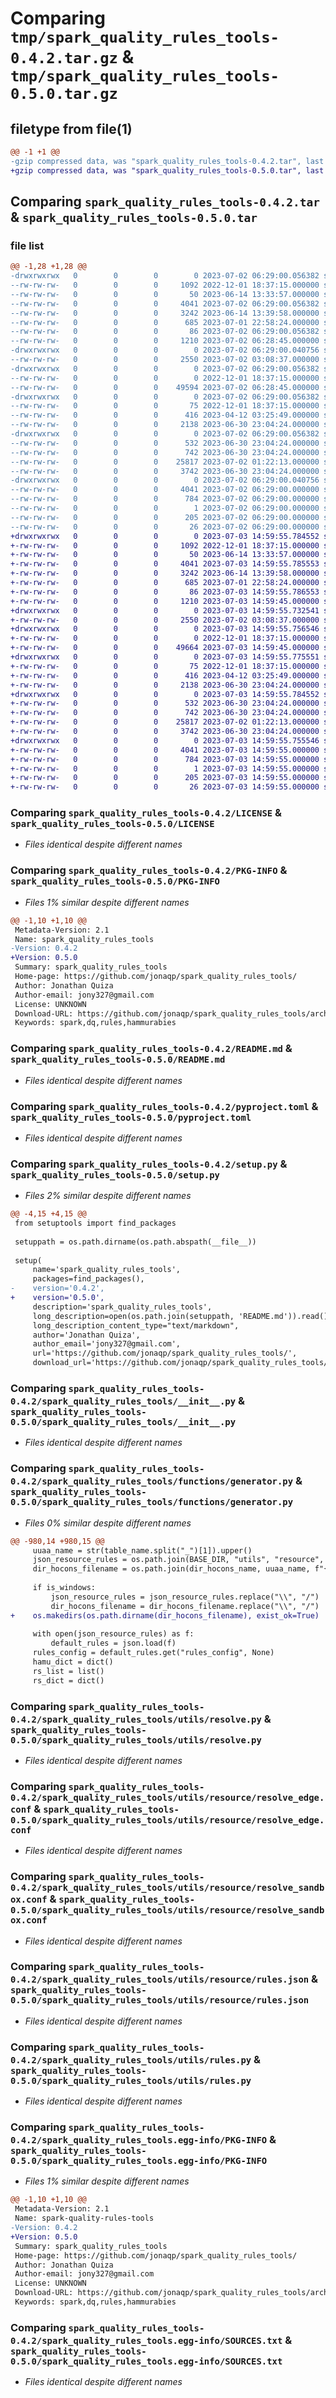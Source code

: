 # Comparing `tmp/spark_quality_rules_tools-0.4.2.tar.gz` & `tmp/spark_quality_rules_tools-0.5.0.tar.gz`

## filetype from file(1)

```diff
@@ -1 +1 @@
-gzip compressed data, was "spark_quality_rules_tools-0.4.2.tar", last modified: Sun Jul  2 06:29:00 2023, max compression
+gzip compressed data, was "spark_quality_rules_tools-0.5.0.tar", last modified: Mon Jul  3 14:59:55 2023, max compression
```

## Comparing `spark_quality_rules_tools-0.4.2.tar` & `spark_quality_rules_tools-0.5.0.tar`

### file list

```diff
@@ -1,28 +1,28 @@
-drwxrwxrwx   0        0        0        0 2023-07-02 06:29:00.056382 spark_quality_rules_tools-0.4.2/
--rw-rw-rw-   0        0        0     1092 2022-12-01 18:37:15.000000 spark_quality_rules_tools-0.4.2/LICENSE
--rw-rw-rw-   0        0        0       50 2023-06-14 13:33:57.000000 spark_quality_rules_tools-0.4.2/MANIFEST.in
--rw-rw-rw-   0        0        0     4041 2023-07-02 06:29:00.056382 spark_quality_rules_tools-0.4.2/PKG-INFO
--rw-rw-rw-   0        0        0     3242 2023-06-14 13:39:58.000000 spark_quality_rules_tools-0.4.2/README.md
--rw-rw-rw-   0        0        0      685 2023-07-01 22:58:24.000000 spark_quality_rules_tools-0.4.2/pyproject.toml
--rw-rw-rw-   0        0        0       86 2023-07-02 06:29:00.056382 spark_quality_rules_tools-0.4.2/setup.cfg
--rw-rw-rw-   0        0        0     1210 2023-07-02 06:28:45.000000 spark_quality_rules_tools-0.4.2/setup.py
-drwxrwxrwx   0        0        0        0 2023-07-02 06:29:00.040756 spark_quality_rules_tools-0.4.2/spark_quality_rules_tools/
--rw-rw-rw-   0        0        0     2550 2023-07-02 03:08:37.000000 spark_quality_rules_tools-0.4.2/spark_quality_rules_tools/__init__.py
-drwxrwxrwx   0        0        0        0 2023-07-02 06:29:00.056382 spark_quality_rules_tools-0.4.2/spark_quality_rules_tools/functions/
--rw-rw-rw-   0        0        0        0 2022-12-01 18:37:15.000000 spark_quality_rules_tools-0.4.2/spark_quality_rules_tools/functions/__init__.py
--rw-rw-rw-   0        0        0    49594 2023-07-02 06:28:45.000000 spark_quality_rules_tools-0.4.2/spark_quality_rules_tools/functions/generator.py
-drwxrwxrwx   0        0        0        0 2023-07-02 06:29:00.056382 spark_quality_rules_tools-0.4.2/spark_quality_rules_tools/utils/
--rw-rw-rw-   0        0        0       75 2022-12-01 18:37:15.000000 spark_quality_rules_tools-0.4.2/spark_quality_rules_tools/utils/__init__.py
--rw-rw-rw-   0        0        0      416 2023-04-12 03:25:49.000000 spark_quality_rules_tools-0.4.2/spark_quality_rules_tools/utils/color.py
--rw-rw-rw-   0        0        0     2138 2023-06-30 23:04:24.000000 spark_quality_rules_tools-0.4.2/spark_quality_rules_tools/utils/resolve.py
-drwxrwxrwx   0        0        0        0 2023-07-02 06:29:00.056382 spark_quality_rules_tools-0.4.2/spark_quality_rules_tools/utils/resource/
--rw-rw-rw-   0        0        0      532 2023-06-30 23:04:24.000000 spark_quality_rules_tools-0.4.2/spark_quality_rules_tools/utils/resource/resolve_edge.conf
--rw-rw-rw-   0        0        0      742 2023-06-30 23:04:24.000000 spark_quality_rules_tools-0.4.2/spark_quality_rules_tools/utils/resource/resolve_sandbox.conf
--rw-rw-rw-   0        0        0    25817 2023-07-02 01:22:13.000000 spark_quality_rules_tools-0.4.2/spark_quality_rules_tools/utils/resource/rules.json
--rw-rw-rw-   0        0        0     3742 2023-06-30 23:04:24.000000 spark_quality_rules_tools-0.4.2/spark_quality_rules_tools/utils/rules.py
-drwxrwxrwx   0        0        0        0 2023-07-02 06:29:00.040756 spark_quality_rules_tools-0.4.2/spark_quality_rules_tools.egg-info/
--rw-rw-rw-   0        0        0     4041 2023-07-02 06:29:00.000000 spark_quality_rules_tools-0.4.2/spark_quality_rules_tools.egg-info/PKG-INFO
--rw-rw-rw-   0        0        0      784 2023-07-02 06:29:00.000000 spark_quality_rules_tools-0.4.2/spark_quality_rules_tools.egg-info/SOURCES.txt
--rw-rw-rw-   0        0        0        1 2023-07-02 06:29:00.000000 spark_quality_rules_tools-0.4.2/spark_quality_rules_tools.egg-info/dependency_links.txt
--rw-rw-rw-   0        0        0      205 2023-07-02 06:29:00.000000 spark_quality_rules_tools-0.4.2/spark_quality_rules_tools.egg-info/requires.txt
--rw-rw-rw-   0        0        0       26 2023-07-02 06:29:00.000000 spark_quality_rules_tools-0.4.2/spark_quality_rules_tools.egg-info/top_level.txt
+drwxrwxrwx   0        0        0        0 2023-07-03 14:59:55.784552 spark_quality_rules_tools-0.5.0/
+-rw-rw-rw-   0        0        0     1092 2022-12-01 18:37:15.000000 spark_quality_rules_tools-0.5.0/LICENSE
+-rw-rw-rw-   0        0        0       50 2023-06-14 13:33:57.000000 spark_quality_rules_tools-0.5.0/MANIFEST.in
+-rw-rw-rw-   0        0        0     4041 2023-07-03 14:59:55.785553 spark_quality_rules_tools-0.5.0/PKG-INFO
+-rw-rw-rw-   0        0        0     3242 2023-06-14 13:39:58.000000 spark_quality_rules_tools-0.5.0/README.md
+-rw-rw-rw-   0        0        0      685 2023-07-01 22:58:24.000000 spark_quality_rules_tools-0.5.0/pyproject.toml
+-rw-rw-rw-   0        0        0       86 2023-07-03 14:59:55.786553 spark_quality_rules_tools-0.5.0/setup.cfg
+-rw-rw-rw-   0        0        0     1210 2023-07-03 14:59:45.000000 spark_quality_rules_tools-0.5.0/setup.py
+drwxrwxrwx   0        0        0        0 2023-07-03 14:59:55.732541 spark_quality_rules_tools-0.5.0/spark_quality_rules_tools/
+-rw-rw-rw-   0        0        0     2550 2023-07-02 03:08:37.000000 spark_quality_rules_tools-0.5.0/spark_quality_rules_tools/__init__.py
+drwxrwxrwx   0        0        0        0 2023-07-03 14:59:55.756546 spark_quality_rules_tools-0.5.0/spark_quality_rules_tools/functions/
+-rw-rw-rw-   0        0        0        0 2022-12-01 18:37:15.000000 spark_quality_rules_tools-0.5.0/spark_quality_rules_tools/functions/__init__.py
+-rw-rw-rw-   0        0        0    49664 2023-07-03 14:59:45.000000 spark_quality_rules_tools-0.5.0/spark_quality_rules_tools/functions/generator.py
+drwxrwxrwx   0        0        0        0 2023-07-03 14:59:55.775551 spark_quality_rules_tools-0.5.0/spark_quality_rules_tools/utils/
+-rw-rw-rw-   0        0        0       75 2022-12-01 18:37:15.000000 spark_quality_rules_tools-0.5.0/spark_quality_rules_tools/utils/__init__.py
+-rw-rw-rw-   0        0        0      416 2023-04-12 03:25:49.000000 spark_quality_rules_tools-0.5.0/spark_quality_rules_tools/utils/color.py
+-rw-rw-rw-   0        0        0     2138 2023-06-30 23:04:24.000000 spark_quality_rules_tools-0.5.0/spark_quality_rules_tools/utils/resolve.py
+drwxrwxrwx   0        0        0        0 2023-07-03 14:59:55.784552 spark_quality_rules_tools-0.5.0/spark_quality_rules_tools/utils/resource/
+-rw-rw-rw-   0        0        0      532 2023-06-30 23:04:24.000000 spark_quality_rules_tools-0.5.0/spark_quality_rules_tools/utils/resource/resolve_edge.conf
+-rw-rw-rw-   0        0        0      742 2023-06-30 23:04:24.000000 spark_quality_rules_tools-0.5.0/spark_quality_rules_tools/utils/resource/resolve_sandbox.conf
+-rw-rw-rw-   0        0        0    25817 2023-07-02 01:22:13.000000 spark_quality_rules_tools-0.5.0/spark_quality_rules_tools/utils/resource/rules.json
+-rw-rw-rw-   0        0        0     3742 2023-06-30 23:04:24.000000 spark_quality_rules_tools-0.5.0/spark_quality_rules_tools/utils/rules.py
+drwxrwxrwx   0        0        0        0 2023-07-03 14:59:55.755546 spark_quality_rules_tools-0.5.0/spark_quality_rules_tools.egg-info/
+-rw-rw-rw-   0        0        0     4041 2023-07-03 14:59:55.000000 spark_quality_rules_tools-0.5.0/spark_quality_rules_tools.egg-info/PKG-INFO
+-rw-rw-rw-   0        0        0      784 2023-07-03 14:59:55.000000 spark_quality_rules_tools-0.5.0/spark_quality_rules_tools.egg-info/SOURCES.txt
+-rw-rw-rw-   0        0        0        1 2023-07-03 14:59:55.000000 spark_quality_rules_tools-0.5.0/spark_quality_rules_tools.egg-info/dependency_links.txt
+-rw-rw-rw-   0        0        0      205 2023-07-03 14:59:55.000000 spark_quality_rules_tools-0.5.0/spark_quality_rules_tools.egg-info/requires.txt
+-rw-rw-rw-   0        0        0       26 2023-07-03 14:59:55.000000 spark_quality_rules_tools-0.5.0/spark_quality_rules_tools.egg-info/top_level.txt
```

### Comparing `spark_quality_rules_tools-0.4.2/LICENSE` & `spark_quality_rules_tools-0.5.0/LICENSE`

 * *Files identical despite different names*

### Comparing `spark_quality_rules_tools-0.4.2/PKG-INFO` & `spark_quality_rules_tools-0.5.0/PKG-INFO`

 * *Files 1% similar despite different names*

```diff
@@ -1,10 +1,10 @@
 Metadata-Version: 2.1
 Name: spark_quality_rules_tools
-Version: 0.4.2
+Version: 0.5.0
 Summary: spark_quality_rules_tools
 Home-page: https://github.com/jonaqp/spark_quality_rules_tools/
 Author: Jonathan Quiza
 Author-email: jony327@gmail.com
 License: UNKNOWN
 Download-URL: https://github.com/jonaqp/spark_quality_rules_tools/archive/main.zip
 Keywords: spark,dq,rules,hammurabies
```

### Comparing `spark_quality_rules_tools-0.4.2/README.md` & `spark_quality_rules_tools-0.5.0/README.md`

 * *Files identical despite different names*

### Comparing `spark_quality_rules_tools-0.4.2/pyproject.toml` & `spark_quality_rules_tools-0.5.0/pyproject.toml`

 * *Files identical despite different names*

### Comparing `spark_quality_rules_tools-0.4.2/setup.py` & `spark_quality_rules_tools-0.5.0/setup.py`

 * *Files 2% similar despite different names*

```diff
@@ -4,15 +4,15 @@
 from setuptools import find_packages
 
 setuppath = os.path.dirname(os.path.abspath(__file__))
 
 setup(
     name='spark_quality_rules_tools',
     packages=find_packages(),
-    version='0.4.2',
+    version='0.5.0',
     description='spark_quality_rules_tools',
     long_description=open(os.path.join(setuppath, 'README.md')).read(),
     long_description_content_type="text/markdown",
     author='Jonathan Quiza',
     author_email='jony327@gmail.com',
     url='https://github.com/jonaqp/spark_quality_rules_tools/',
     download_url='https://github.com/jonaqp/spark_quality_rules_tools/archive/main.zip',
```

### Comparing `spark_quality_rules_tools-0.4.2/spark_quality_rules_tools/__init__.py` & `spark_quality_rules_tools-0.5.0/spark_quality_rules_tools/__init__.py`

 * *Files identical despite different names*

### Comparing `spark_quality_rules_tools-0.4.2/spark_quality_rules_tools/functions/generator.py` & `spark_quality_rules_tools-0.5.0/spark_quality_rules_tools/functions/generator.py`

 * *Files 0% similar despite different names*

```diff
@@ -980,14 +980,15 @@
     uuaa_name = str(table_name.split("_")[1]).upper()
     json_resource_rules = os.path.join(BASE_DIR, "utils", "resource", "rules.json")
     dir_hocons_filename = os.path.join(dir_hocons_name, uuaa_name, f"{table_name}_{rule_id}_generated.conf")
 
     if is_windows:
         json_resource_rules = json_resource_rules.replace("\\", "/")
         dir_hocons_filename = dir_hocons_filename.replace("\\", "/")
+    os.makedirs(os.path.dirname(dir_hocons_filename), exist_ok=True)
 
     with open(json_resource_rules) as f:
         default_rules = json.load(f)
     rules_config = default_rules.get("rules_config", None)
     hamu_dict = dict()
     rs_list = list()
     rs_dict = dict()
```

### Comparing `spark_quality_rules_tools-0.4.2/spark_quality_rules_tools/utils/resolve.py` & `spark_quality_rules_tools-0.5.0/spark_quality_rules_tools/utils/resolve.py`

 * *Files identical despite different names*

### Comparing `spark_quality_rules_tools-0.4.2/spark_quality_rules_tools/utils/resource/resolve_edge.conf` & `spark_quality_rules_tools-0.5.0/spark_quality_rules_tools/utils/resource/resolve_edge.conf`

 * *Files identical despite different names*

### Comparing `spark_quality_rules_tools-0.4.2/spark_quality_rules_tools/utils/resource/resolve_sandbox.conf` & `spark_quality_rules_tools-0.5.0/spark_quality_rules_tools/utils/resource/resolve_sandbox.conf`

 * *Files identical despite different names*

### Comparing `spark_quality_rules_tools-0.4.2/spark_quality_rules_tools/utils/resource/rules.json` & `spark_quality_rules_tools-0.5.0/spark_quality_rules_tools/utils/resource/rules.json`

 * *Files identical despite different names*

### Comparing `spark_quality_rules_tools-0.4.2/spark_quality_rules_tools/utils/rules.py` & `spark_quality_rules_tools-0.5.0/spark_quality_rules_tools/utils/rules.py`

 * *Files identical despite different names*

### Comparing `spark_quality_rules_tools-0.4.2/spark_quality_rules_tools.egg-info/PKG-INFO` & `spark_quality_rules_tools-0.5.0/spark_quality_rules_tools.egg-info/PKG-INFO`

 * *Files 1% similar despite different names*

```diff
@@ -1,10 +1,10 @@
 Metadata-Version: 2.1
 Name: spark-quality-rules-tools
-Version: 0.4.2
+Version: 0.5.0
 Summary: spark_quality_rules_tools
 Home-page: https://github.com/jonaqp/spark_quality_rules_tools/
 Author: Jonathan Quiza
 Author-email: jony327@gmail.com
 License: UNKNOWN
 Download-URL: https://github.com/jonaqp/spark_quality_rules_tools/archive/main.zip
 Keywords: spark,dq,rules,hammurabies
```

### Comparing `spark_quality_rules_tools-0.4.2/spark_quality_rules_tools.egg-info/SOURCES.txt` & `spark_quality_rules_tools-0.5.0/spark_quality_rules_tools.egg-info/SOURCES.txt`

 * *Files identical despite different names*

